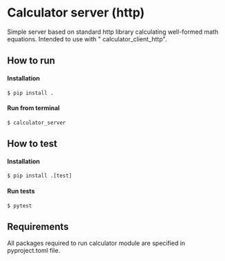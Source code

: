 # Calculator server (http)

Simple server based on standard http library calculating well-formed math equations. Intended to use with "
calculator_client_http".

## How to run

#### Installation

    $ pip install .

#### Run from terminal

    $ calculator_server

## How to test

#### Installation

    $ pip install .[test]

#### Run tests

    $ pytest

## Requirements

All packages required to run calculator module are specified in pyproject.toml file.

